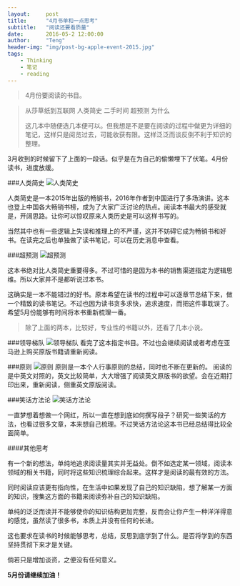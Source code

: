 ```yaml
---
layout:     post
title:      "4月书单和一点思考"
subtitle:   "阅读还要看质量"
date:       2016-05-2 12:00:00
author:     "Teng"
header-img: "img/post-bg-apple-event-2015.jpg"
tags:
    - Thinking
    - 笔记
    - reading
---
```


> 4月份要阅读的书目。



> 从莎草纸到互联网 
> 人类简史 
> 二手时间 
> 超预测 
> 为什么 
>
> 这几本中随便选几本便可以。但我想是不是要在阅读的过程中做更为详细的笔记，这样只是阅览过去，可能收获有限。这样泛泛而谈反倒不利于知识的整理。

3月收到的时候留下了上面的一段话。似乎是在为自己的偷懒埋下了伏笔。4月份读书，进度放缓。

###人类简史 
![人类简史](https://img3.doubanio.com/lpic/s27814883.jpg)

人类简史是一本2015年出版的畅销书，2016年作者到中国进行了多场演讲。这本也登上中国各大畅销书榜，成为了大家广泛讨论的热点。阅读本书最大的感受就是，开阔思路。让你可以惊叹原来人类历史是可以这样书写的。

当然其中也有一些逻辑上失误和推理上的不严谨，这并不妨碍它成为畅销书和好书。在读完之后也单独做了读书笔记，可以在历史消息中查看。

###超预测
![超预测](https://img3.doubanio.com/lpic/s28534023.jpg)

这本书绝对比人类简史重要得多。不过可惜的是因为本书的销售渠道指定为逻辑思维。所以大家并不是都听说过本书。

这确实是一本不能错过的好书。原本希望在读书的过程中可以逐章节总结下来，做一个精致的读书笔记。不过也因为读书贪多求快，追求速度，而把这件事耽误了。希望5月份能够有时间将本书重新梳理一番。


> 除了上面的两本，比较好，专业性的书籍以外，还看了几本小说。

###领导梯队
![领导梯队](https://img3.doubanio.com/lpic/s6522971.jpg)
看完了这本指定书目。不过也会继续阅读或者考虑在亚马逊上购买原版书籍请重新阅读。

###原则
![原则](http://zhibimo.com/uploads/books/covers/yuan-ze/preview_1.pic.jpg)
原则是一本个人行事原则的总结，同时也不断在更新的。
阅读的是中英文对照的，英文比较简单，大大增强了阅读英文原版书的欲望。会在近期打印出来，重新阅读，侧重英文原版阅读。

###笑话方法论
![笑话方法论](https://img3.doubanio.com/view/ark_article_cover/retina/public/7554425.jpg?v=1453689686.0)

一直梦想着想做一个网红，所以一直在想到底如何撰写段子？研究一些笑话的方法，也看过很多文章，本来想自己梳理。不过笑话方法论这本书已经总结得比较全面简单。

####其他思考

有一个新的想法，单纯地追求阅读量其实并无益处。倒不如选定某一领域，阅读本领域的相关书籍，同时将这些知识梳理综合起来。这样才是阅读的最有效的方法。

同时阅读应该更有指向性，在生活中如果发现了自己的知识缺陷，想了解某一方面的知识，搜集这方面的书籍来阅读弥补自己的知识缺陷。

单纯的泛泛而读并不能够使你的知识结构更加完整，反而会让你产生一种洋洋得意的感觉，虽然读了很多书，本质上并没有任何的长进。

这也要求在读书的时候能够思考，总结，反思到底学到了什么。是否将学到的东西坚持贯彻下来才是关键。

倘若只是增加谈资，之便没有任何意义。

**5月份请继续加油！**





